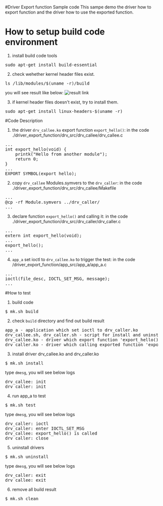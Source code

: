 #Driver Export function Sample code
This sampe demo the driver how to export function and the driver how to use the exported function.

# How to setup build code environment
1. install build code tools
<pre>
sudo apt-get install build-essential
</pre>
2. check wehether kernel header files exist.
<pre>
ls /lib/modules/$(uname -r)/build
</pre>
you will see result like below:
![result link](http://139.162.35.49/image/Linux-Programming/small_template_20160414.png)

3. if kernel header files doesn't exist, try to install them.
<pre>
sudo apt-get install linux-headers-$(uname -r)
</pre>

#Code Description
1. the driver `drv_callee.ko` export function `export_hello()`: in the code ./driver_export_function/drv_src/drv_callee/drv_callee.c
<pre>
...
int export_hello(void) {
    printk("Hello from another module");
    return 0;
} 
...
EXPORT_SYMBOL(export_hello);
</pre>

2. copy `drv_callee` Modules.symvers to the `drv_caller`: in the code ./driver_export_function/drv_src/drv_callee/Makefile
<pre>
...
@cp -rf Module.symvers ../drv_caller/
...
</pre>

3. declare function `export_hello()` and calling it: in the code ./driver_export_function/drv_src/drv_caller/drv_caller.c
<pre>
...
extern int export_hello(void);
...
export_hello();
...
</pre>

4. `app_a` set ioctl to `drv_callee.ko` to trigger the test: in the code /driver_export_function/app_src/app_a/app_a.c
<pre>
...
ioctl(file_desc, IOCTL_SET_MSG, message);
...
</pre>

#How to test
1. build code
<pre>$ mk.sh build</pre>
2. check `build` directory and find out build result 
<pre>
app_a - application which set ioctl to drv_caller.ko 
drv_callee.sh, drv_caller.sh - script for install and uninstall driver
drv_callee.ko - driver which export function 'export_hello()' 
drv_caller.ko - driver which calling exported function 'export_hello()'
</pre>
3. install driver drv_callee.ko and drv_caller.ko
<pre>
$ mk.sh install
</pre>
type `dmesg`, you will see below logs
<pre>
drv_callee: init
drv_caller: init
</pre>

4. run app_a to test
<pre>$ mk.sh test </pre>
type `dmesg`, you will see below logs
<pre>
drv_caller: ioctl
drv_caller: enter IOCTL_SET_MSG
drv_callee: export_hello() is called
drv_caller: close
</pre>

5. uninstall drivers
<pre>
$ mk.sh uninstall
</pre>
type `dmesg`, you will see below logs
<pre>
drv_caller: exit
drv_callee: exit
</pre>


6. remove all build result
<pre>
$ mk.sh clean
</pre>


